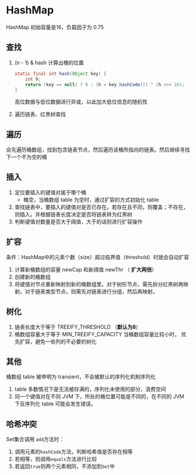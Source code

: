 # HashMap

HashMap 初始容量是16，负载因子为 0.75

## 查找

1. (n - 1) & hash 计算出桶的位置

    ```java
    static final int hash(Object key) {
        int h;
        return (key == null) ? 0 : (h = key.hashCode()) ^ (h >>> 16);
    }
    ```

    高位数据与低位数据进行异或，以此加大低位信息的随机性

2. 遍历链表、红黑树查找

## 遍历

会先遍历桶数组，找到包含链表节点，然后遍历该桶所指向的链表。然后继续寻找下一个不为空的桶

## 插入

1. 定位要插入的键值对属于哪个桶
    - 桶空，当桶数组 table 为空时，通过扩容的方式初始化 table
2. 查找链表中，要插入的键值对是否已存在。若存在且不同，则覆盖；不存在，则插入。并根据链表长度决定是否将链表转为红黑树
3. 判断键值对数量是否大于阈值，大于的话则进行扩容操作

## 扩容

条件：HashMap中的元素个数（size）超过临界值（threshold）时就会自动扩容

1. 计算新桶数组的容量 newCap 和新阈值 newThr （ **扩大两倍**）
2. 创建新的桶数组
3. 将键值对节点重新映射到新的桶数组里。对于树形节点，需先拆分红黑树再映射。对于链表类型节点，则需先对链表进行分组，然后再映射。



## 树化

1. 链表长度大于等于 TREEIFY_THRESHOLD （**默认为8**）
2. 桶数组容量大于等于 MIN_TREEIFY_CAPACITY
    当桶数组容量比较小时， 优先扩容，避免一些列的不必要的树化



## 其他

桶数组 table 被申明为 transient，不会被默认的序列化机制序列化

1. table 多数情况下是无法被存满的，序列化未使用的部分，浪费空间
2. 同一个键值对在不同 JVM 下，所处的桶位置可能是不同的，在不同的 JVM 下反序列化 table 可能会发生错误。







## 哈希冲突

Set集合调用 `add`方法时：

1. 调用元素的`hashCode`方法，判断哈希值是否存在相等
2. 若相等，则调用`equals`方法进行比较
3. 若返回`true`则两个元素相同，不添加到`Set`中



